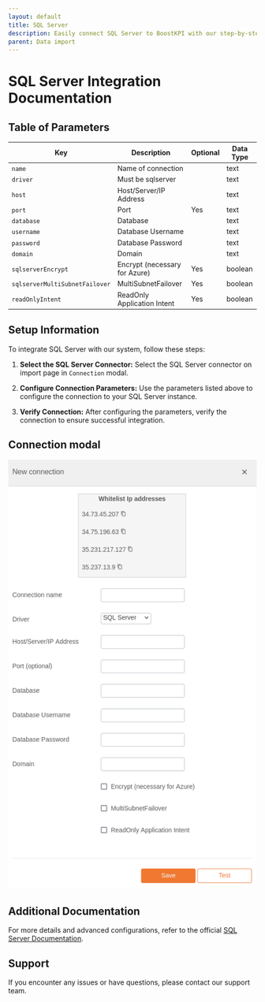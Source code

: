 ```yaml
---
layout: default
title: SQL Server
description: Easily connect SQL Server to BoostKPI with our step-by-step guide. Enable root-cause analysis and granular alerts on KPI changes.
parent: Data import
---
```


# SQL Server Integration Documentation

## Table of Parameters

| Key                            | Description                   | Optional | Data Type |
|--------------------------------|-------------------------------|----------|-----------|
| `name`                         | Name of connection            |          | text      |
| `driver`                       | Must be sqlserver             |          | text      |
| `host`                         | Host/Server/IP Address        |          | text      |
| `port`                         | Port                          | Yes      | text      |
| `database`                     | Database                      |          | text      |
| `username`                     | Database Username             |          | text      |
| `password`                     | Database Password             |          | text      |
| `domain`                       | Domain                        |          | text      |
| `sqlserverEncrypt`             | Encrypt (necessary for Azure) | Yes      | boolean   |
| `sqlserverMultiSubnetFailover` | MultiSubnetFailover           | Yes      | boolean   |
| `readOnlyIntent`               | ReadOnly Application Intent   | Yes      | boolean   |

## Setup Information

To integrate SQL Server with our system, follow these steps:

1. **Select the SQL Server Connector:** Select the SQL Server connector on import page
   in `Connection` modal.

2. **Configure Connection Parameters:** Use the parameters listed above to configure the connection
   to your SQL Server instance.

3. **Verify Connection:** After configuring the parameters, verify the connection to ensure
   successful integration.

## Connection modal

![SQL Server Integration](../../../images/integration/sql-server-integration.png)

## Additional Documentation

For more details and advanced configurations, refer to the
official [SQL Server Documentation](https://learn.microsoft.com/en-us/sql/?view=sql-server-ver16).

## Support

If you encounter any issues or have questions, please contact our support team.
